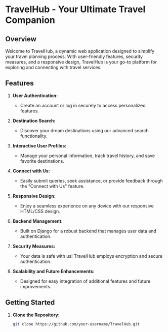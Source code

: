 # TravelHub - Your Ultimate Travel Companion

## Overview

Welcome to TravelHub, a dynamic web application designed to simplify your travel planning process. With user-friendly features, security measures, and a responsive design, TravelHub is your go-to platform for exploring and connecting with travel services.

## Features

1. **User Authentication:**
   - Create an account or log in securely to access personalized features.
   
2. **Destination Search:**
   - Discover your dream destinations using our advanced search functionality.

3. **Interactive User Profiles:**
   - Manage your personal information, track travel history, and save favorite destinations.

4. **Connect with Us:**
   - Easily submit queries, seek assistance, or provide feedback through the "Connect with Us" feature.

5. **Responsive Design:**
   - Enjoy a seamless experience on any device with our responsive HTML/CSS design.

6. **Backend Management:**
   - Built on Django for a robust backend that manages user data and authentication.

7. **Security Measures:**
   - Your data is safe with us! TravelHub employs encryption and secure authentication.

8. **Scalability and Future Enhancements:**
   - Designed for easy integration of additional features and future improvements.

## Getting Started

1. **Clone the Repository:**
   ```bash
   git clone https://github.com/your-username/TravelHub.git
